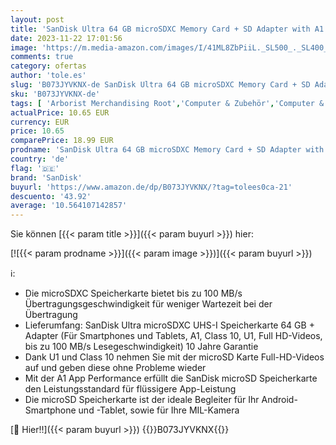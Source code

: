 ```yaml
---
layout: post
title: 'SanDisk Ultra 64 GB microSDXC Memory Card + SD Adapter with A1 App Performance Up to 100 MB/s  Class 10  U1'
date: 2023-11-22 17:01:56
image: 'https://m.media-amazon.com/images/I/41ML8ZbPiiL._SL500_._SL400_.jpg'
comments: true
category: ofertas
author: 'tole.es'
slug: 'B073JYVKNX-de SanDisk Ultra 64 GB microSDXC Memory Card + SD Adapter...'
sku: 'B073JYVKNX-de'
tags: [ 'Arborist Merchandising Root','Computer & Zubehör','Computer & Zubehör: Produkte mit Umwelt-Label','Datenspeicher','Externe Datenspeicher','Micro SD Speicherkarten','Self Service','Special Features Stores','Speicherkarten','a4cbee59-f823-40fe-831a-7de64f655f6f_0','a4cbee59-f823-40fe-831a-7de64f655f6f_1301','sandisk','🇩🇪', ]
actualPrice: 10.65 EUR
currency: EUR
price: 10.65
comparePrice: 18.99 EUR
prodname: 'SanDisk Ultra 64 GB microSDXC Memory Card + SD Adapter with A1 App Performance Up to 100 MB/s  Class 10  U1'
country: 'de'
flag: '🇩🇪'
brand: 'SanDisk'
buyurl: 'https://www.amazon.de/dp/B073JYVKNX/?tag=tolees0ca-21'
descuento: '43.92'
average: '10.564107142857'
---
```


Sie können [{{< param title >}}]({{< param buyurl >}}) hier:

[![{{< param prodname >}}]({{< param image >}})]({{< param buyurl >}})

ℹ️:

- Die microSDXC Speicherkarte bietet bis zu 100 MB/s Übertragungsgeschwindigkeit für weniger Wartezeit bei der Übertragung
- Lieferumfang: SanDisk Ultra microSDXC UHS-I Speicherkarte 64 GB + Adapter (Für Smartphones und Tablets, A1, Class 10, U1, Full HD-Videos, bis zu 100 MB/s Lesegeschwindigkeit) 10 Jahre Garantie
- Dank U1 und Class 10 nehmen Sie mit der microSD Karte Full-HD-Videos auf und geben diese ohne Probleme wieder
- Mit der A1 App Performance erfüllt die SanDisk microSD Speicherkarte den Leistungsstandard für flüssigere App-Leistung
- Die microSD Speicherkarte ist der ideale Begleiter für Ihr Android-Smartphone und -Tablet, sowie für Ihre MIL-Kamera

[🛒 Hier!!]({{< param buyurl >}})
{{<world>}}B073JYVKNX{{</world>}}

